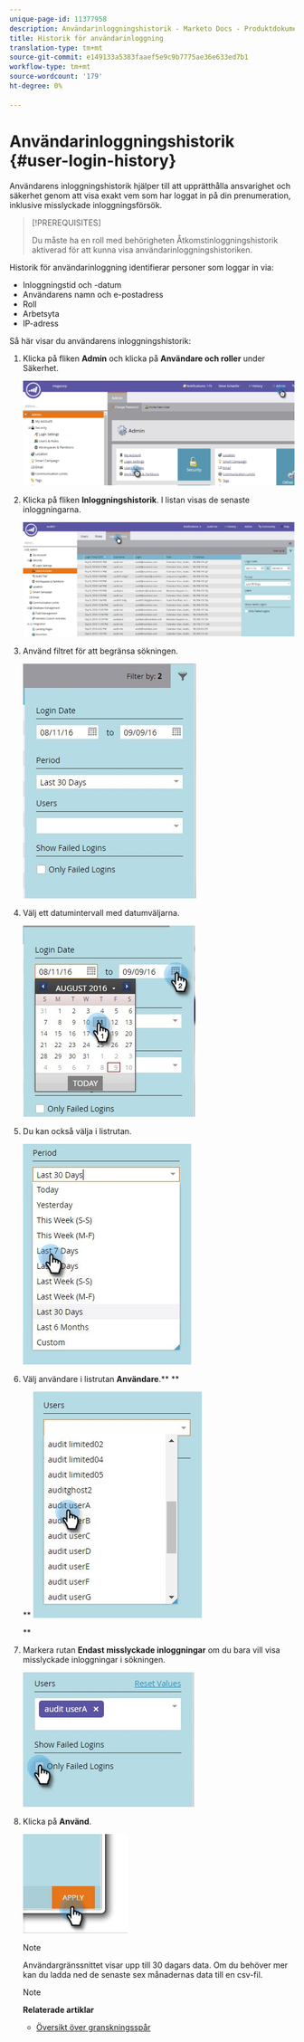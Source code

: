 ```yaml
---
unique-page-id: 11377958
description: Användarinloggningshistorik - Marketo Docs - Produktdokumentation
title: Historik för användarinloggning
translation-type: tm+mt
source-git-commit: e149133a5383faaef5e9c9b7775ae36e633ed7b1
workflow-type: tm+mt
source-wordcount: '179'
ht-degree: 0%

---
```



# Användarinloggningshistorik {#user-login-history}

Användarens inloggningshistorik hjälper till att upprätthålla ansvarighet och säkerhet genom att visa exakt vem som har loggat in på din prenumeration, inklusive misslyckade inloggningsförsök.

>[!PREREQUISITES]
>
>Du måste ha en roll med behörigheten Åtkomstinloggningshistorik aktiverad för att kunna visa användarinloggningshistoriken.

Historik för användarinloggning identifierar personer som loggar in via:

* Inloggningstid och -datum
* Användarens namn och e-postadress
* Roll
* Arbetsyta
* IP-adress

Så här visar du användarens inloggningshistorik:

1. Klicka på fliken **Admin** och klicka på **Användare och roller** under Säkerhet.

   ![](assets/image2016-7-12-9-3a2-3a31.png)

1. Klicka på fliken **Inloggningshistorik**. I listan visas de senaste inloggningarna.

   ![](assets/login-history-tab.jpg)

1. Använd filtret för att begränsa sökningen.

   ![](assets/filter-main.jpg)

1. Välj ett datumintervall med datumväljarna.

   ![](assets/select-date-range-hand.jpg)

1. Du kan också välja i listrutan.

   ![](assets/filter-select-from-dropdown.jpg)

1. Välj användare i listrutan **Användare**.** **

   ** ![](assets/user-dropdown.jpg)

   **

1. Markera rutan **Endast misslyckade inloggningar** om du bara vill visa misslyckade inloggningar i sökningen.

   ![](assets/only-failed-logins.jpg)

1. Klicka på **Använd**.

   ![](assets/click-apply-real.jpg)

   >[!NOTE]
   >
   >Användargränssnittet visar upp till 30 dagars data. Om du behöver mer kan du ladda ned de senaste sex månadernas data till en csv-fil.

   >[!NOTE]
   >
   >**Relaterade artiklar**
   >
   >    
   >    
   >    * [Översikt över granskningsspår](audit-trail-overview.md)


